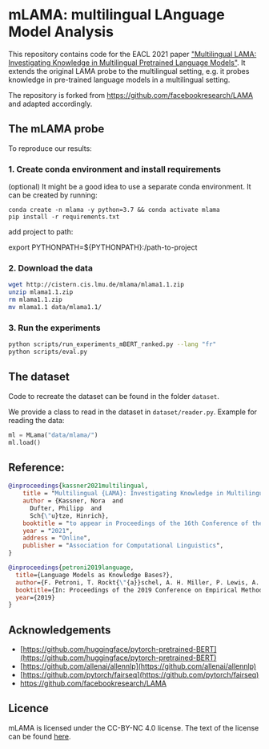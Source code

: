 # mLAMA: multilingual LAnguage Model Analysis

This repository contains code for the EACL 2021 paper ["Multilingual LAMA: Investigating Knowledge in Multilingual Pretrained Language Models"](https://arxiv.org/abs/2102.00894).
It extends the original LAMA probe to the multilingual setting, e.g. it probes knowledge in pre-trained language models in a multilingual setting.

The repository is forked from https://github.com/facebookresearch/LAMA and adapted accordingly. 

## The mLAMA probe

To reproduce our results:

### 1. Create conda environment and install requirements

(optional) It might be a good idea to use a separate conda environment. It can be created by running:
```
conda create -n mlama -y python=3.7 && conda activate mlama
pip install -r requirements.txt
```

add project to path:

export PYTHONPATH=${PYTHONPATH}:/path-to-project

### 2. Download the data


```bash
wget http://cistern.cis.lmu.de/mlama/mlama1.1.zip
unzip mlama1.1.zip
rm mlama1.1.zip
mv mlama1.1 data/mlama1.1/
```

### 3. Run the experiments

```bash
python scripts/run_experiments_mBERT_ranked.py --lang "fr"
python scripts/eval.py
```

## The dataset

Code to recreate the dataset can be found in the folder `dataset`. 

We provide a class to read in the dataset in `dataset/reader.py`. Example for reading the data: 
```python
ml = MLama("data/mlama/")
ml.load()
```

## Reference:

```bibtex
@inproceedings{kassner2021multilingual,
    title = "Multilingual {LAMA}: Investigating Knowledge in Multilingual Pretrained Language Models",
    author = {Kassner, Nora  and
      Dufter, Philipp  and
      Sch{\"u}tze, Hinrich},
    booktitle = "to appear in Proceedings of the 16th Conference of the European Chapter of the Association for Computational Linguistics",
    year = "2021",
    address = "Online",
    publisher = "Association for Computational Linguistics",
}

@inproceedings{petroni2019language,
  title={Language Models as Knowledge Bases?},
  author={F. Petroni, T. Rockt{\"{a}}schel, A. H. Miller, P. Lewis, A. Bakhtin, Y. Wu and S. Riedel},
  booktitle={In: Proceedings of the 2019 Conference on Empirical Methods in Natural Language Processing (EMNLP), 2019},
  year={2019}
}
```

## Acknowledgements

* [https://github.com/huggingface/pytorch-pretrained-BERT](https://github.com/huggingface/pytorch-pretrained-BERT)
* [https://github.com/allenai/allennlp](https://github.com/allenai/allennlp)
* [https://github.com/pytorch/fairseq](https://github.com/pytorch/fairseq)
* https://github.com/facebookresearch/LAMA

## Licence

mLAMA is licensed under the CC-BY-NC 4.0 license. The text of the license can be found [here](LICENSE).
